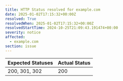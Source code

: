 ```yaml
---
title: HTTP Status resolved for example.com
date: 2025-01-02T17:15:32+00:00Z
resolved: True
resolvedWhen: 2025-01-02T17:15:32+00:00Z
resolvedStartTime: 2024-10-25T21:09:43.191474+00:00
severity: notice
affected:
  - example.com
section: issue
---
```


| Expected Statuses | Actual Status  |
|-------------------|----------------|
| 200, 301, 302 | 200 |
